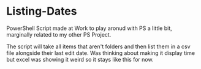 # Listing-Dates
PowerShell Script made at Work to play aronud with PS a little bit, marginally related to my other PS Project.

The script will take all items that aren't folders and then list them in a csv file alongside their last edit date.
Was thinking about making it display time but excel was showing it weird so it stays like this for now.
